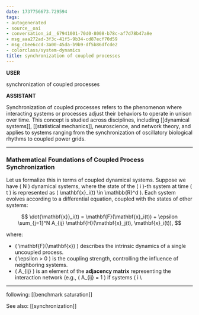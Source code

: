 ```yaml
---
date: 1737756673.729594
tags:
- autogenerated
- source__oai
- conversation_id__67941001-70d0-8008-b78c-af7d78b47a8e
- msg_aaa272ad-3f3c-41f5-9b34-cd87ecf70d59
- msg_cbee6ccd-3a00-45da-b9b9-df5b86dfcde2
- colorclass/system-dynamics
title: synchronization of coupled processes
---
```


**USER**

synchronization of coupled processes


**ASSISTANT**

Synchronization of coupled processes refers to the phenomenon where interacting systems or processes adjust their behaviors to operate in unison over time. This concept is studied across disciplines, including [[dynamical systems]], [[statistical mechanics]], neuroscience, and network theory, and applies to systems ranging from the synchronization of oscillatory biological rhythms to coupled power grids.

---

### Mathematical Foundations of Coupled Process Synchronization

Let us formalize this in terms of coupled dynamical systems. Suppose we have \( N \) dynamical systems, where the state of the \( i \)-th system at time \( t \) is represented as \( \mathbf{x}_i(t) \in \mathbb{R}^d \). Each system evolves according to a differential equation, coupled with the states of other systems:

$$
\dot{\mathbf{x}}_i(t) = \mathbf{F}(\mathbf{x}_i(t)) + \epsilon \sum_{j=1}^N A_{ij} \mathbf{H}(\mathbf{x}_j(t), \mathbf{x}_i(t)),
$$

where:
- \( \mathbf{F}(\mathbf{x}) \) describes the intrinsic dynamics of a single uncoupled process.
- \( \epsilon > 0 \) is the coupling strength, controlling the influence of neighboring systems.
- \( A_{ij} \) is an element of the **adjacency matrix** representing the interaction network (e.g., \( A_{ij} = 1 \) if systems \( i \


---


following: [[benchmark saturation]]

See also: [[synchronization]]